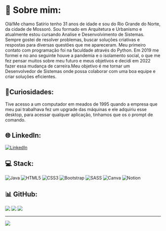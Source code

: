 # 💫 Sobre mim:
Olá!Me chamo Satírio tenho 31 anos de idade e sou do Rio Grande do Norte, da cidade de Mossoró. Sou formado em Arquitetura e Urbanismo e atualmente estou cursando Analise e Desenvolvimento de Sistemas. Sempre gostei de resolver problemas, buscar soluções criativas e respostas para diversas questões que me apareceram. Meu primeiro contato com programação foi na faculdade através do Python. Em 2019 me formei e no ano seguinte houve a pandemia e o isolamento social, o que me fez pensar muitos sobre meu futuro e meus objetivos e decidi em 2022 fazer essa mudança de carreira.Meu objetivo é me tornar um Desenvolvedor de Sistemas onde possa colaborar com uma boa equipe e criar soluções eficientes.

## 📎Curiosidades:

Tive acesso a um computador em meados de 1995 quando a empresa que meu pai trabalhava fez um upgrade das máquinas e ele adquiriu esse desktop, para acessar qualquer aplicação, tinhamos que os o prompt de comando.

## 🌐 LinkedIn:
[![LinkedIn](https://img.shields.io/badge/LinkedIn-%230077B5.svg?logo=linkedin&logoColor=white)](https://linkedin.com/in/satirio-neto) 

## 💻 Stack:
![Java](https://img.shields.io/badge/java-%23ED8B00.svg?style=plastic&logo=java&logoColor=white) ![HTML5](https://img.shields.io/badge/html5-%23E34F26.svg?style=plastic&logo=html5&logoColor=white) ![CSS3](https://img.shields.io/badge/css3-%231572B6.svg?style=plastic&logo=css3&logoColor=white) ![Bootstrap](https://img.shields.io/badge/bootstrap-%23563D7C.svg?style=plastic&logo=bootstrap&logoColor=white) ![SASS](https://img.shields.io/badge/SASS-hotpink.svg?style=plastic&logo=SASS&logoColor=white) ![Canva](https://img.shields.io/badge/Canva-%2300C4CC.svg?style=plastic&logo=Canva&logoColor=white) ![Notion](https://img.shields.io/badge/Notion-%23000000.svg?style=plastic&logo=notion&logoColor=white)
## 📊 GitHub:
![](https://github-readme-stats.vercel.app/api?username=satirioneto&theme=material-palenight&hide_border=true&include_all_commits=false&count_private=false)
![](https://github-readme-streak-stats.herokuapp.com/?user=satirioneto&theme=material-palenight&hide_border=true)
![](https://github-readme-stats.vercel.app/api/top-langs/?username=satirioneto&theme=material-palenight&hide_border=true&include_all_commits=false&count_private=false&layout=compact)

---
[![](https://visitcount.itsvg.in/api?id=satirioneto&icon=0&color=12)](https://visitcount.itsvg.in)

<!-- Proudly created with GPRM ( https://gprm.itsvg.in ) -->